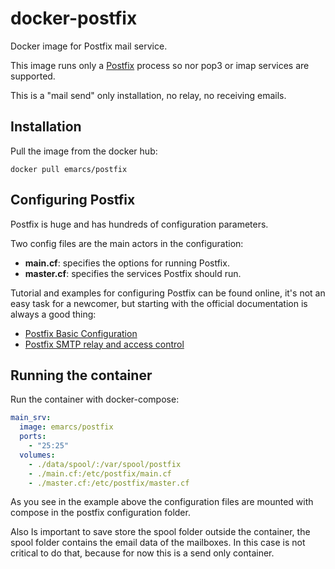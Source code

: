 # docker-postfix

Docker image for Postfix mail service.

This image runs only a [Postfix](http://www.postfix.org/) process
so nor pop3 or imap services are supported.

This is a "mail send" only installation, no relay, no receiving emails.

## Installation

Pull the image from the docker hub:

```shell
docker pull emarcs/postfix
```

## Configuring Postfix

Postfix is huge and has hundreds of configuration parameters.

Two config files are the main actors in the configuration:

*   **main.cf**: specifies the options for running Postfix.
*   **master.cf**: specifies the services Postfix should run.

Tutorial and examples for configuring Postfix can be found online,
it's not an easy task for a newcomer, but starting with the
official documentation is always a good thing:

*   [Postfix Basic Configuration](http://www.postfix.org/BASIC_CONFIGURATION_README.html)
*   [Postfix SMTP relay and access control](http://www.postfix.org/SMTPD_ACCESS_README.html)

## Running the container

Run the container with docker-compose:

```yml
main_srv:
  image: emarcs/postfix
  ports:
    - "25:25"
  volumes:
    - ./data/spool/:/var/spool/postfix
    - ./main.cf:/etc/postfix/main.cf
    - ./master.cf:/etc/postfix/master.cf
```

As you see in the example above the configuration files are
mounted with compose in the postfix configuration folder.

Also Is important to save store the spool folder outside the
container, the spool folder contains the email data of the
mailboxes. In this case is not critical to do that, because for
now this is a send only container.
